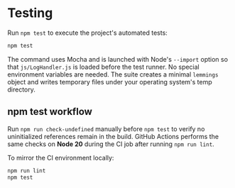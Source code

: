 # Testing

Run `npm test` to execute the project's automated tests:

```bash
npm test
```

The command uses Mocha and is launched with Node's `--import` option so that `js/LogHandler.js` is loaded before the test runner. No special environment variables are needed. The suite creates a minimal `lemmings` object and writes temporary files under your operating system's temp directory.

## npm test workflow

Run `npm run check-undefined` manually before `npm test` to verify no uninitialized references remain in the build. GitHub Actions performs the same checks on **Node 20** during the CI job after running `npm run lint`.

To mirror the CI environment locally:

```bash
npm run lint
npm test
```
